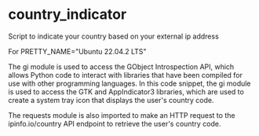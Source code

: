 # country_indicator

Script to indicate 
your country based on your external ip address

For PRETTY_NAME="Ubuntu 22.04.2 LTS"


The gi module is used to access the GObject Introspection API, which allows Python code to interact with libraries that have been compiled for use with other programming languages. In this code snippet, the gi module is used to access the GTK and AppIndicator3 libraries, which are used to create a system tray icon that displays the user's country code.

The requests module is also imported to make an HTTP request to the ipinfo.io/country API endpoint to retrieve the user's country code.
